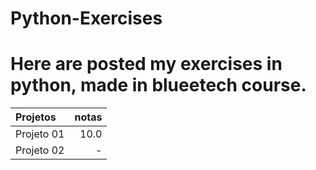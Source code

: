 # Python-Exercises

# Here are posted my exercises in python, made in blueetech course.
Projetos  | notas
:---------|------:
Projeto 01|10.0
Projeto 02| - 
